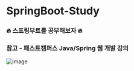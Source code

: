 # SpringBoot-Study

### 🔥 스프링부트를 공부해보자 🔥
### 참고 - 패스트캠퍼스 Java/Spring 웹 개발 강의

![image](https://user-images.githubusercontent.com/80818534/147069336-54c5544e-9563-42d4-9dbc-ced7bb04d43d.png)
